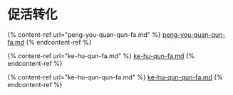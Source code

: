 # 促活转化

{% content-ref url="peng-you-quan-qun-fa.md" %}
[peng-you-quan-qun-fa.md](peng-you-quan-qun-fa.md)
{% endcontent-ref %}

{% content-ref url="ke-hu-qun-fa.md" %}
[ke-hu-qun-fa.md](ke-hu-qun-fa.md)
{% endcontent-ref %}

{% content-ref url="ke-hu-qun-qun-fa.md" %}
[ke-hu-qun-qun-fa.md](ke-hu-qun-qun-fa.md)
{% endcontent-ref %}
